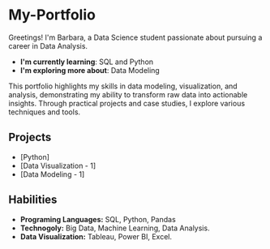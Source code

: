 # My-Portfolio
Greetings! I'm Barbara, a Data Science student passionate about pursuing a career in Data Analysis.

- **I'm currently learning**: SQL and Python
- **I'm exploring more about**: Data Modeling

This portfolio highlights my skills in data modeling, visualization, and analysis, demonstrating my ability to transform raw data into actionable insights. Through practical projects and case studies, I explore various techniques and tools.

## Projects 
- [Python]
- [Data Visualization - 1]
- [Data Modeling - 1]

## Habilities
- **Programing Languages:** SQL, Python, Pandas
- **Technogoly:** Big Data, Machine Learning, Data Analysis.
- **Data Visualization:** Tableau, Power BI, Excel.
